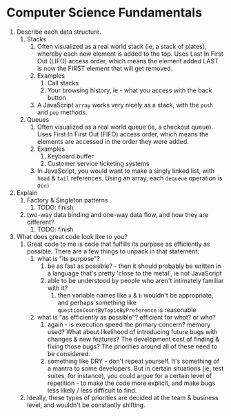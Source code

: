 # Computer Science Fundamentals

1. Describe each data structure.
   1. Stacks
      1. Often visualized as a real world stack (ie, a stack of plates), whereby each new element is added to the top. Uses Last In First Out (LIFO) access order, which means the element added LAST is now the FIRST element that will get removed.
      2. Examples
         1. Call stacks
         2. Your browsing history, ie - what you access with the back button
      3. A JavaScript `array` works very nicely as a stack, with the `push` and `pop` methods.
   2. Queues
      1. Often visualized as a real world queue (ie, a checkout queue). Uses First In First Out (FIFO) access order, which means the elements are accessed in the order they were added.
      2. Examples
         1. Keyboard buffer
         2. Customer service ticketing systems
      3. In JavaScript, you would want to make a singly linked list, with `head` & `tail` references. Using an array, each `dequeue` operation is `O(n)`
2. Explain
   1. Factory & Singleton patterns
      1. TODO: finish
   2. two-way data binding and one-way data flow, and how they are different?
      1. TODO: finish
3. What does great code look like to you?
   1. Great code to me is code that fulfills its purpose as efficiently as possible. There are a few things to unpack in that statement:
      1. what is "its purpose"?
         1. be as fast as possible? - then it should probably be written in a language that's pretty 'close to the metal', ie not JavaScript
         2. able to be understood by people who aren't intimately familiar with it?
            1. then variable names like `a` & `b` wouldn't be appropriate, and perhaps something like `questionCountByTopicByPreference` is reasonable
      2. what is "as efficiently as possible"? efficient for what? or who?
         1. again - is execution speed the primary concern? memory used? What about likelihood of introducing future bugs with changes & new features? The development cost of finding & fixing those bugs? The priorities around all of these need to be considered.
         2. something like DRY - don't repeat yourself. It's something of a mantra to some developers. But in certain situations (ie, test suites, for instance), you could argue for a certain level of repetition - to make the code more explicit, and make bugs less likely / less difficult to find.
   2. Ideally, these types of priorities are decided at the team & business level, and wouldn't be constantly shifting.